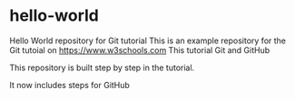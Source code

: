 # hello-world
Hello World repository for Git tutorial
This is an example repository for the Git tutoial on https://www.w3schools.com
This tutorial Git and GitHub

This repository is built step by step in the tutorial.

It now includes steps for GitHub
